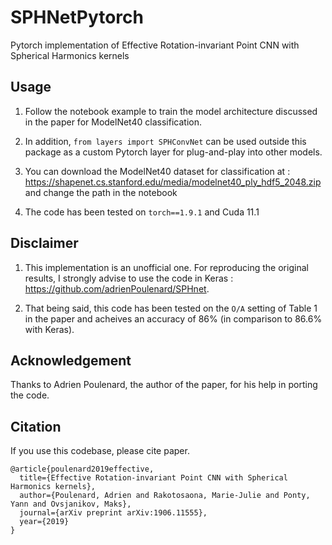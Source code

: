 # SPHNetPytorch
Pytorch implementation of Effective Rotation-invariant Point CNN with Spherical Harmonics kernels


## Usage

1) Follow the notebook example to train the model architecture discussed in the paper for ModelNet40 classification. 

2) In addition, `from layers import SPHConvNet` can be used outside this package as a custom Pytorch layer for plug-and-play into other models.

3) You can download the ModelNet40 dataset for classification at : https://shapenet.cs.stanford.edu/media/modelnet40_ply_hdf5_2048.zip and change the path in the notebook

4) The code has been tested on `torch==1.9.1` and Cuda 11.1


## Disclaimer 

1) This implementation is an unofficial one. For reproducing the original results, I strongly advise to use the code in Keras : https://github.com/adrienPoulenard/SPHnet.

2) That being said, this code has been tested on the `O/A` setting of Table 1 in the paper and acheives an accuracy of 86% (in comparison to 86.6% with Keras).


## Acknowledgement

Thanks to Adrien Poulenard, the author of the paper, for his help in porting the code.


## Citation
If you use this codebase, please cite paper.
```
@article{poulenard2019effective,
  title={Effective Rotation-invariant Point CNN with Spherical Harmonics kernels},
  author={Poulenard, Adrien and Rakotosaona, Marie-Julie and Ponty, Yann and Ovsjanikov, Maks},
  journal={arXiv preprint arXiv:1906.11555},
  year={2019}
}
```

